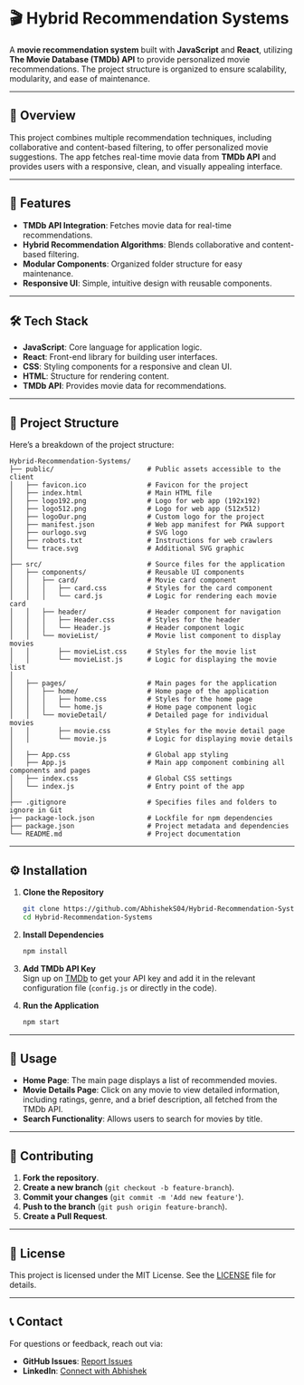 # 🎬 Hybrid Recommendation Systems

A **movie recommendation system** built with **JavaScript** and **React**, utilizing **The Movie Database (TMDb) API** to provide personalized movie recommendations. The project structure is organized to ensure scalability, modularity, and ease of maintenance.

---

## 📖 Overview

This project combines multiple recommendation techniques, including collaborative and content-based filtering, to offer personalized movie suggestions. The app fetches real-time movie data from **TMDb API** and provides users with a responsive, clean, and visually appealing interface.

---

## 🚀 Features

- **TMDb API Integration**: Fetches movie data for real-time recommendations.
- **Hybrid Recommendation Algorithms**: Blends collaborative and content-based filtering.
- **Modular Components**: Organized folder structure for easy maintenance.
- **Responsive UI**: Simple, intuitive design with reusable components.

---

## 🛠 Tech Stack

- **JavaScript**: Core language for application logic.
- **React**: Front-end library for building user interfaces.
- **CSS**: Styling components for a responsive and clean UI.
- **HTML**: Structure for rendering content.
- **TMDb API**: Provides movie data for recommendations.

---

## 📂 Project Structure

Here’s a breakdown of the project structure:

```
Hybrid-Recommendation-Systems/
├── public/                       # Public assets accessible to the client
│   ├── favicon.ico               # Favicon for the project
│   ├── index.html                # Main HTML file
│   ├── logo192.png               # Logo for web app (192x192)
│   ├── logo512.png               # Logo for web app (512x512)
│   ├── logoOur.png               # Custom logo for the project
│   ├── manifest.json             # Web app manifest for PWA support
│   ├── ourlogo.svg               # SVG logo
│   ├── robots.txt                # Instructions for web crawlers
│   └── trace.svg                 # Additional SVG graphic
│
├── src/                          # Source files for the application
│   ├── components/               # Reusable UI components
│   │   ├── card/                 # Movie card component
│   │   │   ├── card.css          # Styles for the card component
│   │   │   └── card.js           # Logic for rendering each movie card
│   │   ├── header/               # Header component for navigation
│   │   │   ├── Header.css        # Styles for the header
│   │   │   └── Header.js         # Header component logic
│   │   └── movieList/            # Movie list component to display movies
│   │       ├── movieList.css     # Styles for the movie list
│   │       └── movieList.js      # Logic for displaying the movie list
│
│   ├── pages/                    # Main pages for the application
│   │   ├── home/                 # Home page of the application
│   │   │   ├── home.css          # Styles for the home page
│   │   │   └── home.js           # Home page component logic
│   │   └── movieDetail/          # Detailed page for individual movies
│   │       ├── movie.css         # Styles for the movie detail page
│   │       └── movie.js          # Logic for displaying movie details
│
│   ├── App.css                   # Global app styling
│   ├── App.js                    # Main app component combining all components and pages
│   ├── index.css                 # Global CSS settings
│   └── index.js                  # Entry point of the app
│
├── .gitignore                    # Specifies files and folders to ignore in Git
├── package-lock.json             # Lockfile for npm dependencies
├── package.json                  # Project metadata and dependencies
└── README.md                     # Project documentation
```

---

## ⚙️ Installation

1. **Clone the Repository**
   ```bash
   git clone https://github.com/AbhishekS04/Hybrid-Recommendation-Systems.git
   cd Hybrid-Recommendation-Systems
   ```

2. **Install Dependencies**
   ```bash
   npm install
   ```

3. **Add TMDb API Key**  
   Sign up on [TMDb](https://www.themoviedb.org/) to get your API key and add it in the relevant configuration file (`config.js` or directly in the code).

4. **Run the Application**
   ```bash
   npm start
   ```

---

## 📝 Usage

- **Home Page**: The main page displays a list of recommended movies.
- **Movie Details Page**: Click on any movie to view detailed information, including ratings, genre, and a brief description, all fetched from the TMDb API.
- **Search Functionality**: Allows users to search for movies by title.

---

## 🤝 Contributing

1. **Fork the repository**.
2. **Create a new branch** (`git checkout -b feature-branch`).
3. **Commit your changes** (`git commit -m 'Add new feature'`).
4. **Push to the branch** (`git push origin feature-branch`).
5. **Create a Pull Request**.

---

## 📜 License

This project is licensed under the MIT License. See the [LICENSE](LICENSE) file for details.

---

## 📞 Contact

For questions or feedback, reach out via:
- **GitHub Issues**: [Report Issues](https://github.com/AbhishekS04/Hybrid-Recommendation-Systems/issues)
- **LinkedIn**: [Connect with Abhishek](https://www.linkedin.com/in/abhishek-singh-045312292/)
